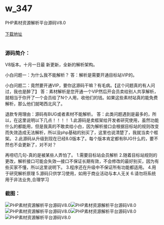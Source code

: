 # w_347
PHP素材资源解析平台源码V8.0
<br/></br>
[下载地址](https://www.uuid2.com/347.html "下载地址")
<br/></br>
<h3>源码简介：</h3>
<p>V8版本。十月一日最 新更新，全新的解析架构。<p>
<p>小白问题一：为什么我不能解析？
答：解析是需要开通目标站VIP的。

小白问题二：竟然要开通VIP，要你这源码干嘛？有毛病。【这个问题真的有人问过，我也是醉了】
答：素材解析是您开通一个VIP然后开会员卖给别人共享解析，就相当于你开了一个会员给了N个人用，收他们的钱。如果这些素材站真的能免费解析，那么他们就喝西北风了。

退款专用理由：源码有BUG或者素材不能解析。
答：此类问题遇到是最多的，所以，在这里说明以下几点！！！！
1.此源码是卖框架给开发者研究使用，虽然功能什么的都能用，但是我真的不敢卖给小白，因为解析接口会根据目标站的规则改变而失效造成无法解析，所以没php基础的别买了，这里也说清楚了，我就当卖个框架。
2.此源码从升级到现在已经8.0版本了。每个版本肯定都有BUG什么的，要不然也不会更新了，对不对？

再唠叨几句-真的是被某些人弄怕了。
1.需要目标站会员解析
2.随着目标站规则的更改，解析接口可能会失效—接口不保证长期有效，不会修改的最好别买，因为有些买家不懂，所以这里说明下。
3.程序还在升级中不保证所有功能都适用。
4.用于研究解析原理
5.源码只供学习使用，如用于商业活动与本人无关
6.请勿将系统用于非法业务,合理学习<p>
<h3>截图：</h3>
<img src="https://www.uuid2.com/wp-content/uploads/img/202105/9f3aec4239.jpg" alt="PHP素材资源解析平台源码V8.0"><img src="https://www.uuid2.com/wp-content/uploads/img/202105/e10360a848.jpg" alt="PHP素材资源解析平台源码V8.0"><img src="https://www.uuid2.com/wp-content/uploads/img/202105/e10360a747.jpg" alt="PHP素材资源解析平台源码V8.0"><img src="https://www.uuid2.com/wp-content/uploads/img/202105/92f2128285.jpg" alt="PHP素材资源解析平台源码V8.0"><img src="https://www.uuid2.com/wp-content/uploads/img/202105/92f2128184.jpg" alt="PHP素材资源解析平台源码V8.0">
